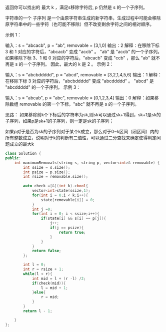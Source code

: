 返回你可以找出的 最大 k ，满足s移除字符后, p 仍然是 s 的一个子序列。

字符串的一个 子序列 是一个由原字符串生成的新字符串，生成过程中可能会移除原字符串中的一些字符（也可能不移除）但不改变剩余字符之间的相对顺序。

示例 1：

输入：s = "abcacb", p = "ab", removable = [3,1,0]
输出：2
解释：在移除下标 3 和 1 对应的字符后，"abcacb" 变成 "accb" 。
"ab" 是 "accb" 的一个子序列。
如果移除下标 3、1 和 0 对应的字符后，"abcacb" 变成 "ccb" ，那么 "ab" 就不再是 s 的一个子序列。
因此，最大的 k 是 2 。
示例 2：

输入：s = "abcbddddd", p = "abcd", removable = [3,2,1,4,5,6]
输出：1
解释：在移除下标 3 对应的字符后，"abcbddddd" 变成 "abcddddd" 。
"abcd" 是 "abcddddd" 的一个子序列。
示例 3：

输入：s = "abcab", p = "abc", removable = [0,1,2,3,4]
输出：0
解释：如果移除数组 removable 的第一个下标，"abc" 就不再是 s 的一个子序列。
 
 思路：
 如果移除前k个下标后的字符串为sk,则sk可以通过sk+1得到，sk+1是sk的子序列，如果p是sk+1的子序列，则一定是sk的子序列；

 如果p对于是否为sk的子序列对于某个k成立，那么对于0~k区间（闭区间）内的所有整数成立，说明对于k的判断有二值性，可以通过二分查找来确定使得判定问题成立的最大k
```C++
class Solution {
public:
    int maximumRemovals(string s, string p, vector<int>& removable) {
        int ssize = s.size();
        int psize = p.size();
        int rsize = removable.size();
        
        auto check =[&](int k)->bool{
            vector<int>state(ssize,1);
            for(int i = 0;i < k;i++){
                state[removable[i]] = 0;
            }
            int j =0;
            for(int i = 0; i < ssize;i++){
                if(state[i] && s[i] == p[j]){
                    j++;
                    if(j == psize){
                        return true;
                    }
                }
            }
            return false;
        };

        int l = 0;
        int r = rsize + 1;
        while(l < r){
            int mid = l + (r -l) /2;
            if(check(mid)){
                l = mid + 1;
            }else{
                r = mid;
            }
        }
        return l - 1;

    }
};
```
 